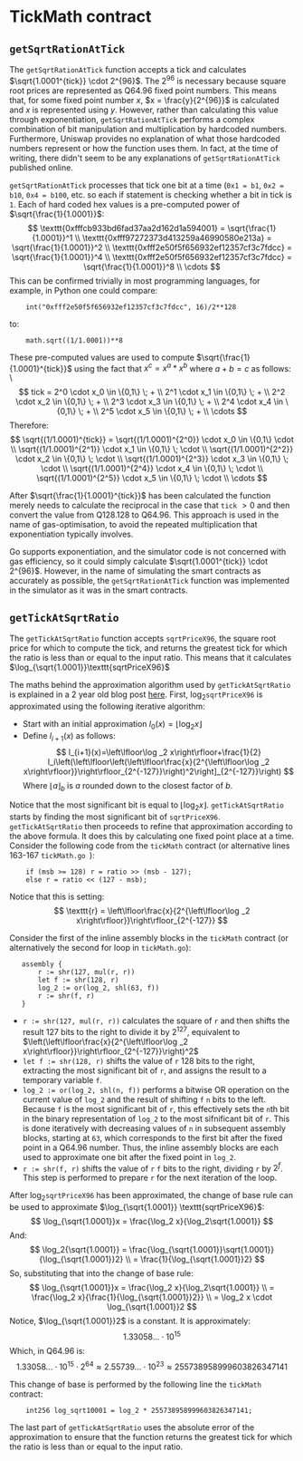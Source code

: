 # TickMath contract

## `getSqrtRationAtTick`
The `getSqrtRationAtTick` function accepts a tick and calculates $\sqrt{1.0001^{tick}} \cdot 2^{96}$.  The $2^{96}$ is necessary because square root prices are represented as Q64.96 fixed point numbers. This means that, for some fixed point number $x$, $x = \frac{y}{2^{96}}$ is calculated and $x$ is represented using $y$. However, rather than calculating this value through exponentiation, `getSqrtRationAtTick` performs a complex combination of bit manipulation and multiplication by hardcoded numbers. Furthermore, Uniswap provides no explanation of what those hardcoded numbers represent or how the function uses them. In fact, at the time of writing, there didn't seem to be any explanations of `getSqrtRationAtTick` published online.

`getSqrtRationAtTick` processes that tick one bit at a time (`0x1 = b1`, `0x2 = b10`, `0x4 = b100`, etc. so each if statement is checking whether a bit in tick is `1`. Each of hard coded hex values is a pre-computed power of $\sqrt{\frac{1}{1.0001}}$:
$$
    \texttt{0xfffcb933bd6fad37aa2d162d1a594001} = \sqrt{\frac{1}{1.0001}}^1 \\
    \texttt{0xfff97272373d413259a46990580e213a} = \sqrt{\frac{1}{1.0001}}^2 \\
    \texttt{0xfff2e50f5f656932ef12357cf3c7fdcc} = \sqrt{\frac{1}{1.0001}}^4 \\
    \texttt{0xfff2e50f5f656932ef12357cf3c7fdcc} = \sqrt{\frac{1}{1.0001}}^8 \\
    \cdots
$$
This can be confirmed trivially in most programming languages, for example, in Python one could compare:
```
    int("0xfff2e50f5f656932ef12357cf3c7fdcc", 16)/2**128
```
to:
```
    math.sqrt((1/1.0001))**8
```
These pre-computed values are used to compute $\sqrt{\frac{1}{1.0001}^{tick}}$ using the fact that $x^c = x^a*x^b$ where $a + b = c$ as follows: \\ 
$$
    tick = 2^0 \cdot x_0 \in \{0,1\} \; + \\
    2^1 \cdot x_1 \in \{0,1\} \; + \\
    2^2 \cdot x_2 \in \{0,1\} \; + \\
    2^3 \cdot x_3 \in \{0,1\} \; + \\ 
    2^4 \cdot x_4 \in \{0,1\} \; + \\
    2^5 \cdot x_5 \in \{0,1\} \; + \\
    \cdots
$$
Therefore:
$$
    \sqrt{(1/1.0001)^{tick}} = \sqrt{(1/1.0001)^{2^0}} \cdot x_0 \in \{0,1\} \cdot \\
    \sqrt{(1/1.0001)^{2^1}} \cdot x_1 \in \{0,1\} \; \cdot \\
    \sqrt{(1/1.0001)^{2^2}} \cdot x_2 \in \{0,1\} \; \cdot \\
    \sqrt{(1/1.0001)^{2^3}} \cdot x_3 \in \{0,1\} \; \cdot \\
    \sqrt{(1/1.0001)^{2^4}} \cdot x_4 \in \{0,1\} \; \cdot \\
    \sqrt{(1/1.0001)^{2^5}} \cdot x_5 \in \{0,1\} \; \cdot \\
    \cdots
$$

After $\sqrt{\frac{1}{1.0001}^{tick}}$ has been calculated the function merely needs to calculate the reciprocal in the case that `tick` $>0$ and then convert the value from Q128.128 to Q64.96. This approach is used in the name of gas-optimisation, to avoid the repeated multiplication that exponentiation typically involves.

Go supports exponentiation, and the simulator code is not concerned with gas efficiency, so it could simply calculate $\sqrt{1.0001^{tick}} \cdot 2^{96}$. However, in the name of simulating the smart contracts as accurately as possible, the `getSqrtRationAtTick` function was implemented in the simulator as it was in the smart contracts.

## `getTickAtSqrtRatio`
The `getTickAtSqrtRatio` function accepts `sqrtPriceX96`, the square root price for which to compute the tick, and returns the greatest tick for which the ratio is less than or equal to the input ratio. This means that it calculates $\log_{\sqrt{1.0001}}\texttt{sqrtPriceX96}$

The maths behind the approximation algorithm used by `getTickAtSqrtRatio` is explained in a 2 year old blog post [here](https://hackmd.io/@abdk/SkVJeHK9v). First, $\log_2\texttt{sqrtPriceX96}$ is approximated using the following iterative algorithm:

- Start with an initial approximation $l_0(x) = \left\lfloor\log _2 x\right\rfloor$
- Define $l_{i+1}(x)$ as follows:
        $$
            l_{i+1}(x)=\left\lfloor\log _2 x\right\rfloor+\frac{1}{2} l_i\left(\left\lfloor\left(\left\lfloor\frac{x}{2^{\left\lfloor\log _2 x\right\rfloor}}\right\rfloor_{2^{-127}}\right)^2\right]_{2^{-127}}\right)
        $$
        Where $\left\lfloor a \right\rfloor_b$ is $a$ rounded down to the closest factor of $b$. 


Notice that the most significant bit is equal to $\left\lfloor\log _2 x\right\rfloor$. `getTickAtSqrtRatio` starts by finding the most significant bit of `sqrtPriceX96`. `getTickAtSqrtRatio` then proceeds to refine that approximation according to the above formula. It does this by calculating one fixed point place at a time. Consider the following code from the `tickMath` contract (or alternative lines 163-167 `tickMath.go `):

```
    if (msb >= 128) r = ratio >> (msb - 127);
    else r = ratio << (127 - msb);
```

Notice that this is setting: 
$$
\texttt{r} = \left\lfloor\frac{x}{2^{\left\lfloor\log _2 x\right\rfloor}}\right\rfloor_{2^{-127}}
$$

Consider the first of the inline assembly blocks in the `tickMath` contract (or alternatively the second for loop in `tickMath.go`):

```
   assembly {
       r := shr(127, mul(r, r))
       let f := shr(128, r)
       log_2 := or(log_2, shl(63, f))
       r := shr(f, r)
   }
```

- `r := shr(127, mul(r, r))` calculates the square of `r` and then shifts the result 127 bits to the right to divide it by $2^{127}$, equivalent to $\left(\left\lfloor\frac{x}{2^{\left\lfloor\log _2 x\right\rfloor}}\right\rfloor_{2^{-127}}\right)^2$
- `let f := shr(128, r)` shifts the value of `r` 128 bits to the right, extracting the most significant bit of `r`, and assigns the result to a temporary variable `f`.
- `log_2 := or(log_2, shl(n, f))` performs a bitwise OR operation on the current value of `log_2` and the result of shifting `f` `n` bits to the left. Because `f` is the most significant bit of `r`, this effectively sets the `n`th bit in the binary representation of `log_2` to the most sifnificant bit of `r`. This is done iteratively with decreasing values of `n` in subsequent assembly blocks, starting at `63`, which corresponds to the first bit after the fixed point in a Q64.96 number. Thus, the inline assembly blocks are each used to approximate one bit after the fixed point in `log_2`.
- `r := shr(f, r)` shifts the value of `r` `f` bits to the right, dividing `r` by $2^f$. This step is performed to prepare `r` for the next iteration of the loop.

After $\log_2 \texttt{sqrtPriceX96}$ has been approximated, the change of base rule can be used to approximate $\log_{\sqrt{1.0001}} \texttt{sqrtPriceX96}$:
$$
    \log_{\sqrt{1.0001}}x = \frac{\log_2 x}{\log_2\sqrt{1.0001}}
$$
And:
$$
    \log_2{\sqrt{1.0001}} = \frac{\log_{\sqrt{1.0001}}\sqrt{1.0001}}{\log_{\sqrt{1.0001}}2} \\ 
    = \frac{1}{\log_{\sqrt{1.0001}}2}
$$
So, substituting that into the change of base rule:
$$
    \log_{\sqrt{1.0001}}x = \frac{\log_2 x}{\log_2\sqrt{1.0001}} \\
    = \frac{\log_2 x}{\frac{1}{\log_{\sqrt{1.0001}}2}} \\
    = \log_2 x \cdot \log_{\sqrt{1.0001}}2
$$
Notice, $\log_{\sqrt{1.0001}}2$ is a constant. It is approximately:
$$
1.33058... \cdot 10^{15}
$$
Which, in Q64.96 is:
$$
1.33058... \cdot 10^{15} \cdot 2^{64} \approx 2.55739... \cdot 10^{23} \approx 255738958999603826347141
$$

This change of base is performed by the following line the `tickMath` contract:

```
    int256 log_sqrt10001 = log_2 * 255738958999603826347141;
```

The last part of `getTickAtSqrtRatio` uses the absolute error of the approximation to ensure that the function returns the greatest tick for which the ratio is less than or equal to the input ratio.